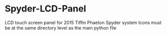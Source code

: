 # Spyder-LCD-Panel
LCD touch screen panel for 2015 Tiffin Phaeton Spyder system
Icons must be at the same directory level as the main python file
